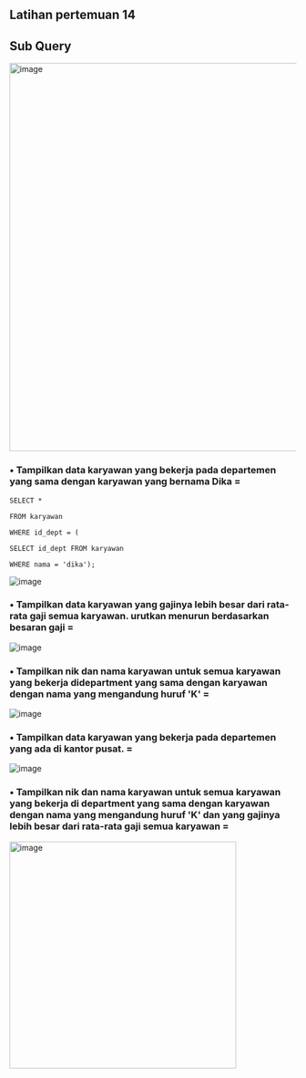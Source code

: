 ## Latihan pertemuan 14
## Sub Query

<img width="681" alt="image" src="https://github.com/Agussetiaa/latihanp14/assets/115542822/f00f2fb8-b743-487b-a63c-c893bf6e2cc5">

### • Tampilkan data karyawan yang bekerja pada departemen yang sama dengan karyawan yang bernama Dika =
```
SELECT *
```
```
FROM karyawan
```
```
WHERE id_dept = (
```
```
SELECT id_dept FROM karyawan
```
```
WHERE nama = 'dika');
```

![image](https://github.com/Agussetiaa/latihanp14/assets/115542822/e59ee4eb-be46-49e6-a330-64a1c1029f72)


### • Tampilkan data karyawan yang gajinya lebih besar dari rata-rata gaji semua karyawan. urutkan menurun berdasarkan besaran gaji =

![image](https://github.com/Agussetiaa/latihanp14/assets/115542822/dfda8331-b09f-440d-a82c-829b94e6a430)

### • Tampilkan nik dan nama karyawan untuk semua karyawan yang bekerja didepartment yang sama dengan karyawan dengan nama yang mengandung huruf 'K' =

![image](https://github.com/Agussetiaa/latihanp14/assets/115542822/5d8dcefa-efa1-437c-8ac0-13b500e5179a)

### • Tampilkan data karyawan yang bekerja pada departemen yang ada di kantor pusat. = 

![image](https://github.com/Agussetiaa/latihanp14/assets/115542822/431d8364-ba7e-41bf-bc6e-df23f00071c5)


### • Tampilkan nik dan nama karyawan untuk semua karyawan yang bekerja di department yang sama dengan karyawan dengan nama yang mengandung huruf 'K' dan yang gajinya lebih besar dari rata-rata gaji semua karyawan =

<img width="398" alt="image" src="https://github.com/Agussetiaa/latihanp14/assets/115542822/7f79565c-eaa8-48bd-85d0-79d81d10deea">

